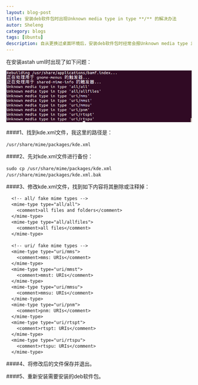 ```yaml
---
layout: blog-post
title: 安装deb软件包时出现Unknown media type in type **/** 的解决办法
autor: Sheleng
category: blogs
tags: [Ubuntu]
description: 自从更换过桌面环境后，安装deb软件包时经常会报Unknown media type in type **/** ，google了一下发现也有不少人遇到了想到的问题，在此记录下这个问题的解决办法。
---
```


在安装astah uml时出现了如下问题：

![](/public/images/posts/blogs/2014-09-13-install-deb-unknown-media-type/1.png)

####1、找到kde.xml文件，我这里的路径是：

`/usr/share/mime/packages/kde.xml`

####2、先对kde.xml文件进行备份：

`sudo cp /usr/share/mime/packages/kde.xml /usr/share/mime/packages/kde.xml.bak`

####3、修改kde.xml文件，找到如下内容将其删除或注释掉：

	  <!-- all/ fake mime types -->
	  <mime-type type="all/all">
	    <comment>all files and folders</comment>
	  </mime-type>
	  <mime-type type="all/allfiles">
	    <comment>all files</comment>
	  </mime-type>
	 
	  <!-- uri/ fake mime types -->
	  <mime-type type="uri/mms">
	    <comment>mms: URIs</comment>
	  </mime-type>
	  <mime-type type="uri/mmst">
	    <comment>mmst: URIs</comment>
	  </mime-type>
	  <mime-type type="uri/mmsu">
	    <comment>mmsu: URIs</comment>
	  </mime-type>
	  <mime-type type="uri/pnm">
	    <comment>pnm: URIs</comment>
	  </mime-type>
	  <mime-type type="uri/rtspt">
	    <comment>rtspt: URIs</comment>
	  </mime-type>
	  <mime-type type="uri/rtspu">
	    <comment>rtspu: URIs</comment>
	  </mime-type>

####4、将修改后的文件保存并退出。

####5、重新安装需要安装的deb软件包。